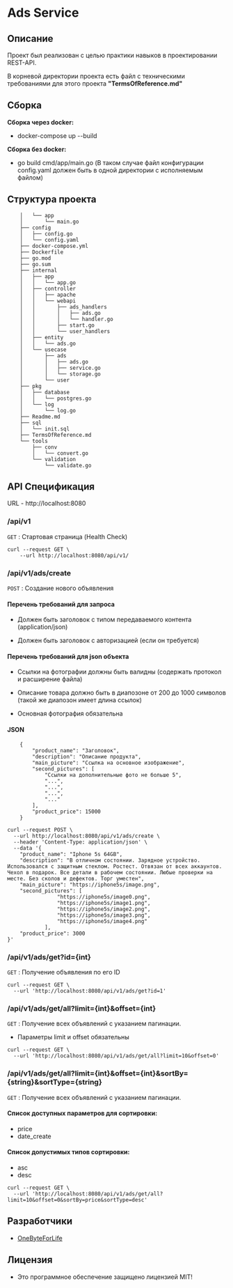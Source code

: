 # Ads Service

## Описание
Проект был реализован с целью практики навыков в проектировании REST-API.

В корневой директории проекта есть файл с техническими требованиями для этого проекта **"TermsOfReference.md"**

## Сборка
**Сборка через docker:**
- docker-compose up --build
    
**Сборка без docker:**
- go build cmd/app/main.go (В таком случае файл конфигурации config.yaml должен быть в одной директории с исполняемым файлом)

## Структура проекта
``` ├── cmd
    │   └── app
    │       └── main.go
    ├── config
    │   ├── config.go
    │   └── config.yaml
    ├── docker-compose.yml
    ├── Dockerfile
    ├── go.mod
    ├── go.sum
    ├── internal
    │   ├── app
    │   │   └── app.go
    │   ├── controller
    │   │   ├── apache
    │   │   └── webapi
    │   │       ├── ads_handlers
    │   │       │   ├── ads.go
    │   │       │   └── handler.go
    │   │       ├── start.go
    │   │       └── user_handlers
    │   ├── entity
    │   │   └── ads.go
    │   └── usecase
    │       ├── ads
    │       │   ├── ads.go
    │       │   ├── service.go
    │       │   └── storage.go
    │       └── user
    ├── pkg
    │   ├── database
    │   │   └── postgres.go
    │   └── log
    │       └── log.go
    ├── Readme.md
    ├── sql
    │   └── init.sql
    ├── TermsOfReference.md
    └── tools
        ├── conv
        │   └── convert.go
        └── validation
            └── validate.go
```
  
## API Спецификация

URL - http://localhost:8080

### **/api/v1**

`GET` : Стартовая страница (Health Check)

```
curl --request GET \
    --url http://localhost:8080/api/v1/
```

### **/api/v1/ads/create**

`POST` : Создание нового объявления

#### Перечень требований для запроса
- Должен быть заголовок с типом передаваемого контента (application/json)

- Должен быть заголовок с авторизацией (если он требуется)

#### Перечень требований для json объекта
- Ссылки на фотографии должны быть валидны (содержать протокол и расширение файла)

- Описание товара должно быть в диапозоне от 200 до 1000 символов (такой же диапозон имеет длина ссылок)

- Основная фотография обязательна 

#### JSON
```
    {
        "product_name": "Заголовок",
        "description": "Описание продукта",
        "main_picture": "Ссылка на основное изображение",
        "second_pictures": [
            "Ссылки на дополнительные фото не больше 5",
            "...",
            "...",
            "...",
            "..."
        ],
        "product_price": 15000
    }
```

```
curl --request POST \
  --url http://localhost:8080/api/v1/ads/create \
  --header 'Content-Type: application/json' \
  --data '{
    "product_name": "Iphone 5s 64GB",
    "description": "В отличном состоянии. Зарядное устройство. Использовался с защитным стеклом. Ростест. Отвязан от всех аккаунтов. Чехол в подарок. Все детали в рабочем состоянии. Любые проверки на месте. Без сколов и дефектов. Торг уместен",
    "main_picture": "https://iphone5s/image.png",
    "second_pictures": [
                "https://iphone5s/image0.png",
                "https://iphone5s/image1.png",
                "https://iphone5s/image2.png",
                "https://iphone5s/image3.png",
                "https://iphone5s/image4.png"
            ],
    "product_price": 3000
}'
```

### **/api/v1/ads/get?id={int}**

`GET` : Получение объявления по его ID

```
curl --request GET \
  --url 'http://localhost:8080/api/v1/ads/get?id=1'
```

### **/api/v1/ads/get/all?limit={int}&offset={int}**

`GET` : Получение всех объявлений с указанием пагинации.

- Параметры limit и offset обязательны

```
curl --request GET \
  --url 'http://localhost:8080/api/v1/ads/get/all?limit=10&offset=0'
```

### **/api/v1/ads/get/all?limit={int}&offset={int}&sortBy={string}&sortType={string}**

`GET` : Получение всех объявлений с указанием пагинации.

#### Список доступных параметров для сортировки:
- price
- date_create

#### Список допустимых типов сортировки:
- asc
- desc

```
curl --request GET \
  --url 'http://localhost:8080/api/v1/ads/get/all?limit=10&offset=0&sortBy=price&sortType=desc'
```

## Разработчики

- [OneByteForLife](https://github.com/OneByteForLife)
  
## Лицензия

- Это программное обеспечение защищено лицензией MIT!
